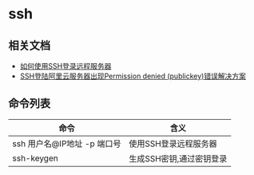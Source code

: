 # ssh

## 相关文档

- [如何使用SSH登录远程服务器](http://blog.csdn.net/u011054333/article/details/52443061)
- [SSH登陆阿里云服务器出现Permission denied (publickey)错误解决方案](http://www.cnblogs.com/wangchaowei/p/6914180.html)

## 命令列表

命令                  | 含义
------------------- | --------------
ssh 用户名@IP地址 -p 端口号 | 使用SSH登录远程服务器
ssh-keygen          | 生成SSH密钥,通过密钥登录
